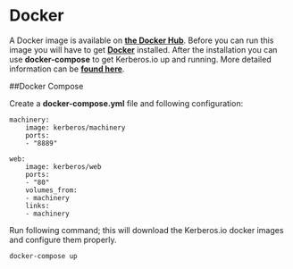 # Docker

A Docker image is available on [**the Docker Hub**](https://hub.docker.com/u/kerberos/). Before you can run this image you will have to get [**Docker**](https://docker.com) installed. After the installation you can use **docker-compose** to get Kerberos.io up and running. More detailed information can be [**found here**](https://blog.cedric.ws/kerberosio-available-on-docker).

##Docker Compose

Create a **docker-compose.yml** file and following configuration:

    machinery:
        image: kerberos/machinery
        ports:
        - "8889"

    web:
        image: kerberos/web
        ports:
        - "80"
        volumes_from:
        - machinery
        links:
        - machinery

Run following command; this will download the Kerberos.io docker images and configure them properly.

    docker-compose up
